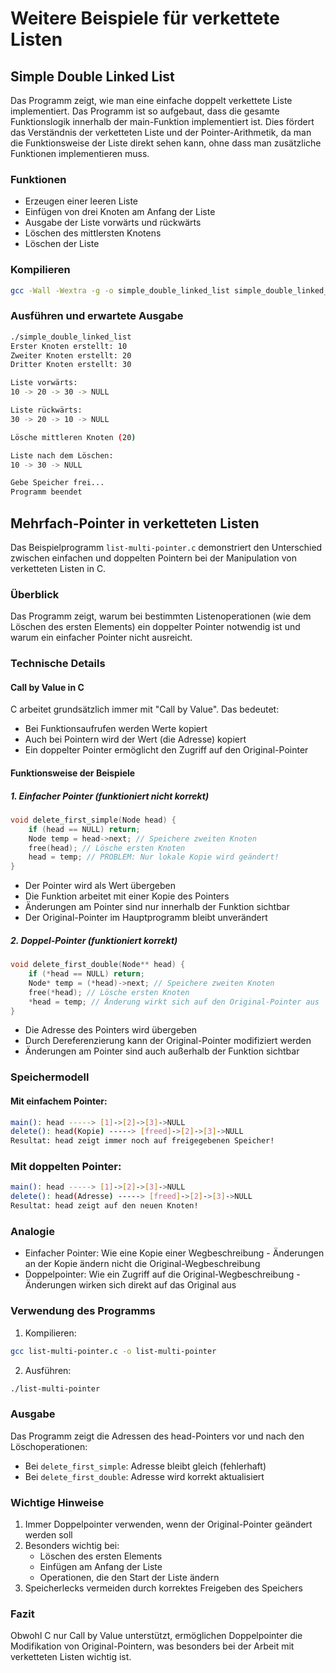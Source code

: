 # Weitere Beispiele für verkettete Listen

## Simple Double Linked List

Das Programm zeigt, wie man eine einfache doppelt verkettete Liste implementiert.
Das Programm ist so aufgebaut, dass die gesamte Funktionslogik innerhalb der main-Funktion implementiert ist.
Dies fördert das Verständnis der verketteten Liste und der Pointer-Arithmetik, da man die Funktionsweise der Liste direkt sehen kann,
ohne dass man zusätzliche Funktionen implementieren muss.

### Funktionen

- Erzeugen einer leeren Liste
- Einfügen von drei Knoten am Anfang der Liste
- Ausgabe der Liste vorwärts und rückwärts
- Löschen des mittlersten Knotens
- Löschen der Liste

### Kompilieren

```bash
gcc -Wall -Wextra -g -o simple_double_linked_list simple_double_linked_list.c
```

### Ausführen und erwartete Ausgabe

```bash
./simple_double_linked_list
Erster Knoten erstellt: 10
Zweiter Knoten erstellt: 20
Dritter Knoten erstellt: 30

Liste vorwärts:
10 -> 20 -> 30 -> NULL

Liste rückwärts:
30 -> 20 -> 10 -> NULL

Lösche mittleren Knoten (20)

Liste nach dem Löschen:
10 -> 30 -> NULL

Gebe Speicher frei...
Programm beendet
```

## Mehrfach-Pointer in verketteten Listen

Das Beispielprogramm `list-multi-pointer.c` demonstriert den Unterschied zwischen einfachen und doppelten Pointern bei der Manipulation von verketteten Listen in C.

### Überblick

Das Programm zeigt, warum bei bestimmten Listenoperationen (wie dem Löschen des ersten Elements) ein doppelter Pointer notwendig ist und warum ein einfacher Pointer nicht ausreicht.

### Technische Details

#### Call by Value in C
C arbeitet grundsätzlich immer mit "Call by Value". Das bedeutet:
- Bei Funktionsaufrufen werden Werte kopiert
- Auch bei Pointern wird der Wert (die Adresse) kopiert
- Ein doppelter Pointer ermöglicht den Zugriff auf den Original-Pointer

#### Funktionsweise der Beispiele

##### 1. Einfacher Pointer (funktioniert nicht korrekt)

```c
void delete_first_simple(Node head) {
    if (head == NULL) return;
    Node temp = head->next; // Speichere zweiten Knoten
    free(head); // Lösche ersten Knoten
    head = temp; // PROBLEM: Nur lokale Kopie wird geändert!
}
```

- Der Pointer wird als Wert übergeben
- Die Funktion arbeitet mit einer Kopie des Pointers
- Änderungen am Pointer sind nur innerhalb der Funktion sichtbar
- Der Original-Pointer im Hauptprogramm bleibt unverändert

##### 2. Doppel-Pointer (funktioniert korrekt)

```c
void delete_first_double(Node** head) {
    if (*head == NULL) return;
    Node* temp = (*head)->next; // Speichere zweiten Knoten
    free(*head); // Lösche ersten Knoten
    *head = temp; // Änderung wirkt sich auf den Original-Pointer aus
}
```
- Die Adresse des Pointers wird übergeben
- Durch Dereferenzierung kann der Original-Pointer modifiziert werden
- Änderungen am Pointer sind auch außerhalb der Funktion sichtbar

### Speichermodell

#### Mit einfachem Pointer:

```bash
main(): head -----> [1]->[2]->[3]->NULL
delete(): head(Kopie) -----> [freed]->[2]->[3]->NULL
Resultat: head zeigt immer noch auf freigegebenen Speicher!
```

### Mit doppelten Pointer:

```bash
main(): head -----> [1]->[2]->[3]->NULL
delete(): head(Adresse) -----> [freed]->[2]->[3]->NULL
Resultat: head zeigt auf den neuen Knoten!
```


### Analogie
- Einfacher Pointer: Wie eine Kopie einer Wegbeschreibung - Änderungen an der Kopie ändern nicht die Original-Wegbeschreibung
- Doppelpointer: Wie ein Zugriff auf die Original-Wegbeschreibung - Änderungen wirken sich direkt auf das Original aus

### Verwendung des Programms

1. Kompilieren:

```bash
gcc list-multi-pointer.c -o list-multi-pointer
```

2. Ausführen:

```bash
./list-multi-pointer
```

### Ausgabe
Das Programm zeigt die Adressen des head-Pointers vor und nach den Löschoperationen:
- Bei `delete_first_simple`: Adresse bleibt gleich (fehlerhaft)
- Bei `delete_first_double`: Adresse wird korrekt aktualisiert

### Wichtige Hinweise
1. Immer Doppelpointer verwenden, wenn der Original-Pointer geändert werden soll
2. Besonders wichtig bei:
   - Löschen des ersten Elements
   - Einfügen am Anfang der Liste
   - Operationen, die den Start der Liste ändern
3. Speicherlecks vermeiden durch korrektes Freigeben des Speichers

### Fazit
Obwohl C nur Call by Value unterstützt, ermöglichen Doppelpointer die Modifikation von Original-Pointern, was besonders bei der Arbeit mit verketteten Listen wichtig ist.